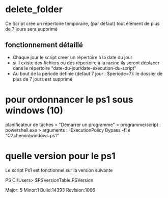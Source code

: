 # delete_folder
Ce Script crée un répertoire temporaire, (par défaut) tout élement de plus de 7 jours sera supprimé
## fonctionnement détaillé
* Chaque jour le script creer un répertoire à la date du jour
* si il existe des fichiers ou des répertoire à la racine ils seront déplacer dans le répertoire "date-du-jour/date-execution-du-script"
* Au bout de la periode définie (defaut 7 jour : $periode=7): le dossier de plus de 7 jours est supprimé 

# pour ordonnancer le ps1 sous windows (10)
planificateur de taches > "Démarrer un programme" > programme/script : powershell.exe > arguments : -ExecutionPolicy Bypass -file "C:\chemin\windows.ps1"
# quelle version pour le ps1
Le script Ps1 est fonctionnel sur la version suivante

PS C:\Users\>  $PSVersionTable.PSVersion

Major: 5  Minor:1  Build:14393  Revision:1066
